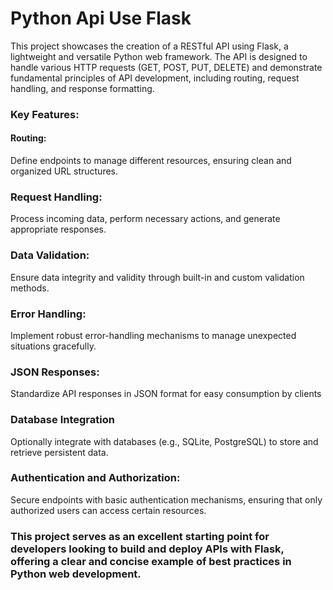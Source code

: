
# Python Api Use Flask

This project showcases the creation of a RESTful API using Flask, a lightweight and versatile Python web framework. The API is designed to handle various HTTP requests (GET, POST, PUT, DELETE) and demonstrate fundamental principles of API development, including routing, request handling, and response formatting.

### Key Features:

#### Routing:
Define endpoints to manage different resources, ensuring clean and organized URL structures.

### Request Handling:
Process incoming data, perform necessary actions, and generate appropriate responses.

### Data Validation:
Ensure data integrity and validity through built-in and custom validation methods.

### Error Handling:
Implement robust error-handling mechanisms to manage unexpected situations gracefully.

### JSON Responses:
Standardize API responses in JSON format for easy consumption by clients

### Database Integration
Optionally integrate with databases (e.g., SQLite, PostgreSQL) to store and retrieve persistent data.

### Authentication and Authorization:
Secure endpoints with basic authentication mechanisms, ensuring that only authorized users can access certain resources.

###
### This project serves as an excellent starting point for developers looking to build and deploy APIs with Flask, offering a clear and concise example of best practices in Python web development.
